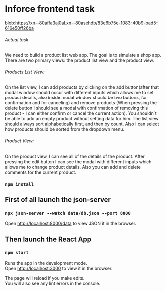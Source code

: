 # Inforce frontend task
blob:https://xn--80affa3aj0al.xn--80asehdb/83e6b75e-1083-40b9-bad5-616e50ff26ba
###### Actual task

We need to build a product list web app. The goal is to simulate a shop app.
There are two primary views: the product list view and the product view.


###### Products List View:

On the list view, I can add products by clicking on the add button(after that modal window
should occur with different inputs which allows me to set product details, also inside modal
window should be two buttons, for confirmation and for canceling) and remove products
(When pressing the delete button I should see a modal with confirmation of removing this
product - I can either confirm or cancel the current action). You shouldn`t be able to add an
empty product without setting data for him.
The list view should always sort alphabetically first, and then by count. Also I can select how
products should be sorted from the dropdown menu.

###### Product View:

On the product view, I can see all of the details of the product. After pressing the edit
button I can see the modal with different inputs which allows me to change product details.
Also you can add and delete comments for the current product.

### `npm install`

## First of all launch the json-server

### `npx json-server --watch data/db.json --port 8000`


Open [http://localhost:8000/data](http://localhost:8000/data) to view JSON it in the browser.


## Then launch the React App

### `npm start`

Runs the app in the development mode.\
Open [http://localhost:3000](http://localhost:3000) to view it in the browser.

The page will reload if you make edits.\
You will also see any lint errors in the console.